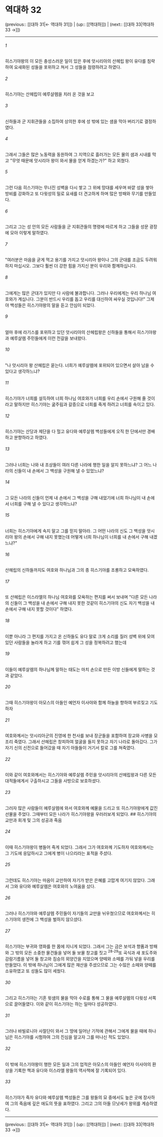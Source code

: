 # 역대하 32

(previous:: [[대하 31|← 역대하 31]]) | (up:: [[역대하]]) | (next:: [[대하 33|역대하 33 →]])

***




###### 1 

히스기야왕의 이 모든 충성스러운 일이 있은 후에 앗시리아의 산헤립 왕이 유다를 침략하여 요새화된 성들을 포위하고 쳐서 그 성들을 점령하려고 하였다. 



###### 2 

히스기야는 산헤립이 예루살렘을 치러 온 것을 보고 



###### 3 

신하들과 군 지휘관들을 소집하여 상의한 후에 성 밖에 있는 샘을 막아 버리기로 결정하였다. 



###### 4 

그래서 그들은 많은 노동력을 동원하여 그 지역으로 흘러가는 모든 물의 샘과 시내를 막고 "무엇 때문에 앗시리아 왕이 와서 물을 얻게 하겠는가?" 하고 외쳤다. 



###### 5 

그런 다음 히스기야는 무너진 성벽을 다시 쌓고 그 위에 망대를 세우며 바깥 성을 쌓아 방비를 강화하고 또 다윗성의 밀로 요새를 더 견고하게 하며 많은 방패와 무기를 만들었다. 



###### 6 

그리고 그는 성 안의 모든 사람들을 군 지휘관들의 명령에 따르게 하고 그들을 성문 광장에 모아 이렇게 말하였다. 



###### 7 

"여러분은 마음을 굳게 먹고 용기를 가지고 앗시리아 왕이나 그의 군대를 조금도 두려워하지 마십시오. 그보다 훨씬 더 강한 힘을 가지신 분이 우리와 함께하십니다. 



###### 8 

그에게는 많은 군대가 있지만 다 사람에 불과합니다. 그러나 우리에게는 우리 하나님 여호와가 계십니다. 그분이 반드시 우리를 돕고 우리를 대신하여 싸우실 것입니다!" 그제야 백성들은 히스기야왕의 말을 듣고 안심이 되었다. 



###### 9 

얼마 후에 라기스를 포위하고 있던 앗시리아의 산헤립왕은 신하들을 통해서 히스기야왕과 예루살렘 주민들에게 이런 전갈을 보내왔다. 



###### 10 

"나 앗시리아 왕 산헤립은 묻는다. 너희가 예루살렘에 포위되어 있으면서 살아 남을 수 있다고 생각하느냐? 



###### 11 

히스기야가 너희를 설득하여 너희 하나님 여호와가 너희를 우리 손에서 구원해 줄 것이라고 말하지만 히스기야는 굶주림과 갈증으로 너희를 죽게 하려고 너희를 속이고 있다. 



###### 12 

히스기야는 산당과 제단을 다 헐고 유다와 예루살렘 백성들에게 오직 한 단에서만 경배하고 분향하라고 하였다. 



###### 13 

그러나 너희는 나와 내 조상들이 여러 다른 나라에 행한 일을 알지 못하느냐? 그 어느 나라의 신들이 내 손에서 그 백성을 구원해 낼 수 있었느냐? 



###### 14 

그 모든 나라의 신들이 언제 내 손에서 그 백성을 구해 내었기에 너희 하나님이 내 손에서 너희를 구해 낼 수 있다고 생각하느냐? 



###### 15 

너희는 히스기야에게 속지 말고 그를 믿지 말아라. 그 어떤 나라의 신도 그 백성을 앗시리아 왕의 손에서 구해 내지 못했는데 어떻게 너희 하나님이 너희를 내 손에서 구해 내겠느냐?" 



###### 16 

산헤립의 신하들까지도 여호와 하나님과 그의 종 히스기야를 조롱하고 모욕하였다. 



###### 17 

또 산헤립은 이스라엘의 하나님 여호와를 모욕하는 편지를 써서 보내며 "다른 모든 나라의 신들이 그 백성을 내 손에서 구해 내지 못한 것같이 히스기야의 신도 자기 백성을 내 손에서 구해 내지 못할 것이다" 하였다. 



###### 18 

이뿐 아니라 그 편지를 가지고 온 신하들도 유다 말로 크게 소리를 질러 성벽 위에 모여 있던 사람들을 놀라게 하고 기를 꺾어 쉽게 그 성을 정복하려고 했는데 



###### 19 

이들이 예루살렘의 하나님께 말하는 태도는 마치 손으로 만든 이방 신들에게 말하는 것과 같았다. 



###### 20 

그때 히스기야왕이 아모스의 아들인 예언자 이사야와 함께 하늘을 향하여 부르짖고 기도하자 



###### 21 

여호와께서는 앗시리아군의 진영에 한 천사를 보내 장군들을 포함하여 장교와 사병을 모조리 죽였다. 그래서 산헤립은 창피하여 얼굴을 들지 못하고 자기 나라로 돌아갔다. 그가 자기 신의 신전으로 들어갔을 때 자기 아들들이 거기서 칼로 그를 쳐죽였다. 



###### 22 

이와 같이 여호와께서는 히스기야와 예루살렘 주민을 앗시리아의 산헤립왕과 다른 모든 대적들에게서 구출하시고 그들을 사방으로 보호하셨다. 



###### 23 

그러자 많은 사람들이 예루살렘에 와서 여호와께 예물을 드리고 또 히스기야왕에게 값진 선물을 주었다. 그때부터 모든 나라가 히스기야왕을 우러러보게 되었다. ## 히스기야의 교만과 회개 및 그의 성공과 죽음 



###### 24 

이때 히스기야왕이 병들어 죽게 되었다. 그래서 그가 여호와께 기도하자 여호와께서는 그 기도에 응답하시고 그에게 병이 나으리라는 표적을 주셨다. 



###### 25 

그런데도 히스기야는 마음이 교만하여 자기가 받은 은혜를 고맙게 여기지 않았다. 그래서 그와 유다와 예루살렘은 여호와의 노여움을 샀다. 



###### 26 

그러나 히스기야와 예루살렘 주민들이 자기들의 교만을 뉘우쳤으므로 여호와께서는 히스기야의 생전에 그 백성을 벌하지 않으셨다. 



###### 27 

히스기야는 부귀와 영화를 한 몸에 지니게 되었다. 그래서 그는 금은 보석과 향품과 방패와 그 밖의 모든 소중한 물건들을 넣어 둘 보물 창고를 짓고 <sup class="versenum">28-29</sup>또 곡식과 새 포도주와 감람기름을 넣어 둘 창고와 짐승의 외양간을 지었으며 양떼와 소떼를 가둬 넣을 우리를 만들었다. 이 밖에 하나님이 그에게 많은 재산을 주셨으므로 그는 수많은 소떼와 양떼를 소유하였고 또 성들도 많이 세웠다. 



###### 30 

그리고 히스기야는 기혼 윗샘의 물을 막아 수로를 통해 그 물을 예루살렘의 다윗성 서쪽으로 끌어들였다. 이와 같이 히스기야는 하는 일마다 성공하였다. 



###### 31 

그러나 바빌로니아 사절단이 와서 그 땅에 일어난 기적에 관해서 그에게 물을 때에 하나님은 히스기야를 시험하여 그의 진심을 알고자 그를 떠나신 적도 있었다. 



###### 32 

이 밖에 히스기야왕이 행한 모든 일과 그의 업적은 아모스의 아들인 예언자 이사야의 환상을 기록한 책과 유다와 이스라엘 왕들의 역사책에 잘 기록되어 있다. 



###### 33 

히스기야가 죽자 유다와 예루살렘 백성들은 그를 왕들의 묘 중에서도 높은 곳에 장사하여 그의 죽음에 깊은 애도의 뜻을 표하였다. 그리고 그의 아들 므낫세가 왕위를 계승하였다.

***

(previous:: [[대하 31|← 역대하 31]]) | (up:: [[역대하]]) | (next:: [[대하 33|역대하 33 →]])
